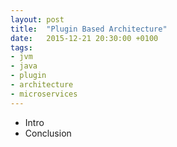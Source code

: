 ```yaml
---
layout: post
title:  "Plugin Based Architecture"
date:   2015-12-21 20:30:00 +0100
tags:
- jvm
- java
- plugin
- architecture
- microservices
---
```

* Intro
* Conclusion

